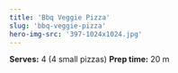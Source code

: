 ```yaml
---
title: 'Bbq Veggie Pizza'
slug: 'bbq-veggie-pizza'
hero-img-src: '397-1024x1024.jpg'
---
```


<!-- Hero -->
**Serves:**
4 (4 small pizzas)
**Prep time:**
20 m

<!-- Recipe Meta -->

<!-- Social Media -->

<!-- Ingredients List 01 -->

<!-- Ingredients List 02 -->

<!-- Getting Started -->

<!-- Directions -->

<!-- Related Recipes -->
<!--stackedit_data:
eyJoaXN0b3J5IjpbMTMxNjk2ODIxMV19
-->